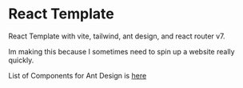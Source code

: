 # React Template
React Template with vite, tailwind, ant design, and react router v7. 

Im making this because I sometimes need to spin up a website really quickly. 

List of Components for Ant Design is [here](https://ant.design/components/overview)
